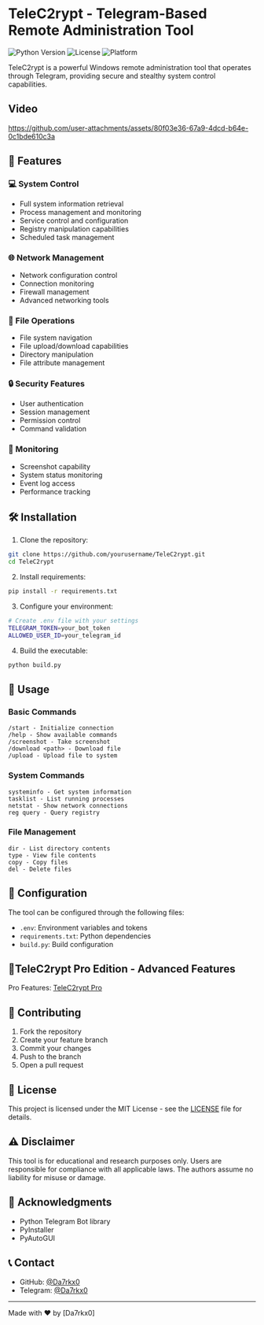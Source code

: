# TeleC2rypt - Telegram-Based Remote Administration Tool

![Python Version](https://img.shields.io/badge/python-3.9%2B-blue)
![License](https://img.shields.io/badge/license-MIT-green)
![Platform](https://img.shields.io/badge/platform-Windows-lightgrey)

TeleC2rypt is a powerful Windows remote administration tool that operates through Telegram, providing secure and stealthy system control capabilities.

##  Video
https://github.com/user-attachments/assets/80f03e36-67a9-4dcd-b64e-0c1bde610c3a


## 🚀 Features

### 💻 System Control
- Full system information retrieval
- Process management and monitoring
- Service control and configuration
- Registry manipulation capabilities
- Scheduled task management

### 🌐 Network Management
- Network configuration control
- Connection monitoring
- Firewall management
- Advanced networking tools

### 📂 File Operations
- File system navigation
- File upload/download capabilities
- Directory manipulation
- File attribute management

### 🔒 Security Features
- User authentication
- Session management
- Permission control
- Command validation

### 📸 Monitoring
- Screenshot capability
- System status monitoring
- Event log access
- Performance tracking

## 🛠️ Installation

1. Clone the repository:
```bash
git clone https://github.com/yourusername/TeleC2rypt.git
cd TeleC2rypt
```

2. Install requirements:
```bash
pip install -r requirements.txt
```

3. Configure your environment:
```bash
# Create .env file with your settings
TELEGRAM_TOKEN=your_bot_token
ALLOWED_USER_ID=your_telegram_id
```

4. Build the executable:
```bash
python build.py
```

## 📝 Usage

### Basic Commands
```
/start - Initialize connection
/help - Show available commands
/screenshot - Take screenshot
/download <path> - Download file
/upload - Upload file to system
```

### System Commands
```
systeminfo - Get system information
tasklist - List running processes
netstat - Show network connections
reg query - Query registry
```

### File Management
```
dir - List directory contents
type - View file contents
copy - Copy files
del - Delete files
```

## 🔧 Configuration

The tool can be configured through the following files:
- `.env`: Environment variables and tokens
- `requirements.txt`: Python dependencies
- `build.py`: Build configuration

##  📌TeleC2rypt Pro Edition - Advanced Features
Pro Features:  [TeleC2rypt Pro](https://github.com/Da7rkx0/TeleC2rypt/blob/main/TeleC2rypt%20Pro%20Edition%20-%20Advanced%20Features.md)

## 🤝 Contributing

1. Fork the repository
2. Create your feature branch
3. Commit your changes
4. Push to the branch
5. Open a pull request

## 📄 License

This project is licensed under the MIT License - see the [LICENSE](LICENSE) file for details.

## ⚠️ Disclaimer

This tool is for educational and research purposes only. Users are responsible for compliance with all applicable laws. The authors assume no liability for misuse or damage.

## 🙏 Acknowledgments

- Python Telegram Bot library
- PyInstaller
- PyAutoGUI

## 📞 Contact

- GitHub: [@Da7rkx0](https://github.com/Da7rkx0)
- Telegram: [@Da7rkx0](https://t.me/Da7rkx0)

---
Made with ❤️ by [Da7rkx0]
